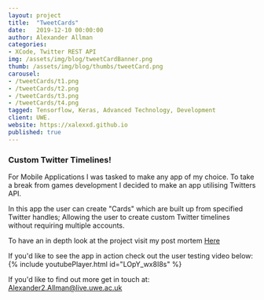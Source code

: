 ```yaml
---
layout: project
title:  "TweetCards"
date:   2019-12-10 00:00:00
author: Alexander Allman
categories:
- XCode, Twitter REST API
img: /assets/img/blog/tweetCardBanner.png
thumb: /assets/img/blog/thumbs/tweetCard.png
carousel:
- /tweetCards/t1.png
- /tweetCards/t2.png
- /tweetCards/t3.png
- /tweetCards/t4.png
tagged: Tensorflow, Keras, Advanced Technology, Development
client: UWE.
website: https://xalexxd.github.io
published: true
---
```

### Custom Twitter Timelines!
For Mobile Applications I was tasked to make any app of my choice. To take a break from games development I decided to make an app utilising Twitters API.

In this app the user can create "Cards" which are built up from specified Twitter handles; Allowing the user to create custom Twitter timelines without requiring multiple accounts.

To have an in depth look at the project visit my post mortem [Here](/blog/mobile%20applications/xcode/twitter%20rest%20api/TweetCards-Postmortem)

If you'd like to see the app in action check out the user testing video below:
{% include youtubePlayer.html id="LOpY_wx8I8s" %}

If you'd like to find out more get in touch at: Alexander2.Allman@live.uwe.ac.uk